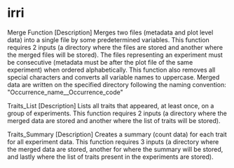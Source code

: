 # irri

Merge Function
[Description]
Merges two files (metadata and plot level data) into a single file by some
predetermined variables. This function requires 2 inputs (a directory where the 
files are stored and another where the merged files will be stored). The files 
representing an experiment must be consecutive (metadata must be after the plot
file of the same experiment) when ordered alphabetically. This function also 
removes all special characters and converts all variable names to uppercase. 
Merged data are written on the specified directory following the naming
convention: "Occurrence_name__Occurrence_code"

Traits_List
[Description]
Lists all traits that appeared, at least once, on a group of experiments. This
function requires 2 inputs (a directory where the merged data are stored and
another where the list of traits will be stored). 

Traits_Summary
[Description]
Creates a summary (count data) for each trait for all experiment data. This
function requires 3 inputs (a directory where the merged data are stored,
another for where the summary will be stored, and lastly where the list of 
traits present in the experiments are stored). 